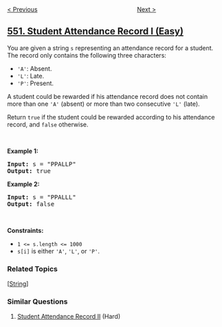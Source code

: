 <!--|This file generated by command(leetcode description); DO NOT EDIT.    |-->
<!--+----------------------------------------------------------------------+-->
<!--|@author    openset <openset.wang@gmail.com>                           |-->
<!--|@link      https://github.com/openset                                 |-->
<!--|@home      https://github.com/openset/leetcode                        |-->
<!--+----------------------------------------------------------------------+-->

[< Previous](../game-play-analysis-iv "Game Play Analysis IV")
　　　　　　　　　　　　　　　　
[Next >](../student-attendance-record-ii "Student Attendance Record II")

## [551. Student Attendance Record I (Easy)](https://leetcode.com/problems/student-attendance-record-i "学生出勤记录 I")

You are given a string <code>s</code> representing an attendance record for a student. The record only contains the following three characters:
<ul>
	<li><code>&#39;A&#39;</code>: Absent.</li>
	<li><code>&#39;L&#39;</code>: Late.</li>
	<li><code>&#39;P&#39;</code>: Present.</li>
</ul>

<p>A student could be rewarded if his attendance record does not contain more than one <code>&#39;A&#39;</code> (absent) or more than two consecutive <code>&#39;L&#39;</code> (late).</p>

<p>Return <code>true</code> if the student could be rewarded according to his attendance record, and <code>false</code> otherwise.</p>

<p>&nbsp;</p>
<p><strong>Example 1:</strong></p>
<pre><strong>Input:</strong> s = "PPALLP"
<strong>Output:</strong> true
</pre><p><strong>Example 2:</strong></p>
<pre><strong>Input:</strong> s = "PPALLL"
<strong>Output:</strong> false
</pre>
<p>&nbsp;</p>
<p><strong>Constraints:</strong></p>

<ul>
	<li><code>1 &lt;= s.length &lt;= 1000</code></li>
	<li><code>s[i]</code> is either <code>&#39;A&#39;</code>, <code>&#39;L&#39;</code>, or <code>&#39;P&#39;</code>.</li>
</ul>

### Related Topics
  [[String](../../tag/string/README.md)]

### Similar Questions
  1. [Student Attendance Record II](../student-attendance-record-ii) (Hard)
